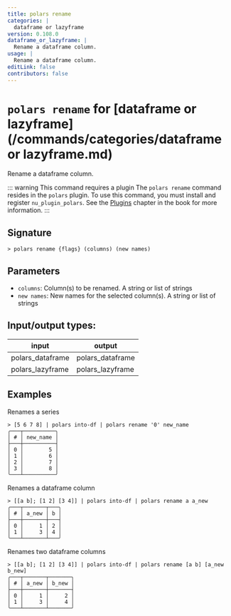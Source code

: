```yaml
---
title: polars rename
categories: |
  dataframe or lazyframe
version: 0.108.0
dataframe_or_lazyframe: |
  Rename a dataframe column.
usage: |
  Rename a dataframe column.
editLink: false
contributors: false
---
```

<!-- This file is automatically generated. Please edit the command in https://github.com/nushell/nushell instead. -->

# `polars rename` for [dataframe or lazyframe](/commands/categories/dataframe or lazyframe.md)

<div class='command-title'>Rename a dataframe column.</div>

::: warning This command requires a plugin
The `polars rename` command resides in the `polars` plugin.
To use this command, you must install and register `nu_plugin_polars`.
See the [Plugins](/book/plugins.html) chapter in the book for more information.
:::


## Signature

```> polars rename {flags} (columns) (new names)```

## Parameters

 -  `columns`: Column(s) to be renamed. A string or list of strings
 -  `new names`: New names for the selected column(s). A string or list of strings


## Input/output types:

| input            | output           |
| ---------------- | ---------------- |
| polars_dataframe | polars_dataframe |
| polars_lazyframe | polars_lazyframe |
## Examples

Renames a series
```nu
> [5 6 7 8] | polars into-df | polars rename '0' new_name
╭───┬──────────╮
│ # │ new_name │
├───┼──────────┤
│ 0 │        5 │
│ 1 │        6 │
│ 2 │        7 │
│ 3 │        8 │
╰───┴──────────╯

```

Renames a dataframe column
```nu
> [[a b]; [1 2] [3 4]] | polars into-df | polars rename a a_new
╭───┬───────┬───╮
│ # │ a_new │ b │
├───┼───────┼───┤
│ 0 │     1 │ 2 │
│ 1 │     3 │ 4 │
╰───┴───────┴───╯

```

Renames two dataframe columns
```nu
> [[a b]; [1 2] [3 4]] | polars into-df | polars rename [a b] [a_new b_new]
╭───┬───────┬───────╮
│ # │ a_new │ b_new │
├───┼───────┼───────┤
│ 0 │     1 │     2 │
│ 1 │     3 │     4 │
╰───┴───────┴───────╯

```
